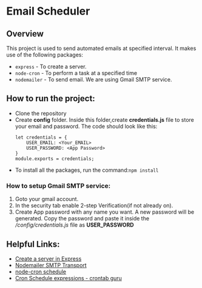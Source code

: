 # Email Scheduler

## Overview
This project is used to send automated emails at specified interval. It makes use of the following packages:

   + `express` - To create a server.
   + `node-cron` - To perform a task at a specified time
   + `nodemailer` - To send email. We are using Gmail SMTP service.

## How to run the project:
   + Clone the repository
   + Create **config** folder. Inside this folder,create **credentials.js** file to store your email and password. The code should look like this:
        ``` 
        let credentials = {
            USER_EMAIL: <Your_EMAIL>
            USER_PASSWORD: <App Password>
        }
        module.exports = credentials;
        ```
   + To install all the packages, run the command:`npm install`

### How to setup Gmail SMTP service:
  1. Goto your gmail account.
  2. In the security tab enable 2-step Verification(if not already on).
  3. Create App password with any name you want. A new password will be generated. Copy the password and paste it inside the */config/credentials.js* file as **USER_PASSWORD**

## Helpful Links:
+ [Create a server in Express](https://expressjs.com/en/starter/hello-world.html)
+ [Nodemailer SMTP Transport](https://nodemailer.com/smtp/)
+ [node-cron schedule](https://www.npmjs.com/package/node-cron)
+ [Cron Schedule expressions - crontab guru](https://crontab.guru/)